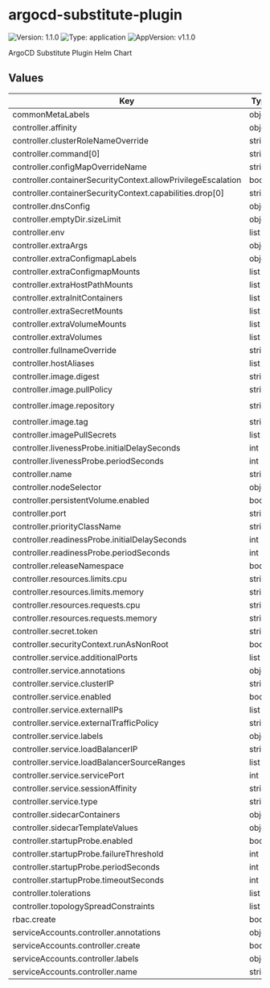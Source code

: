 # argocd-substitute-plugin



![Version: 1.1.0](https://img.shields.io/badge/Version-1.1.0-informational?style=flat-square) ![Type: application](https://img.shields.io/badge/Type-application-informational?style=flat-square) ![AppVersion: v1.1.0](https://img.shields.io/badge/AppVersion-v1.1.0-informational?style=flat-square) 

ArgoCD Substitute Plugin Helm Chart









## Values

| Key | Type | Default | Description |
|-----|------|---------|-------------|
| commonMetaLabels | object | `{}` |  |
| controller.affinity | object | `{}` |  |
| controller.clusterRoleNameOverride | string | `""` |  |
| controller.command[0] | string | `"/plugin"` |  |
| controller.configMapOverrideName | string | `""` |  |
| controller.containerSecurityContext.allowPrivilegeEscalation | bool | `false` |  |
| controller.containerSecurityContext.capabilities.drop[0] | string | `"ALL"` |  |
| controller.dnsConfig | object | `{}` |  |
| controller.emptyDir.sizeLimit | object | `{}` |  |
| controller.env | list | `[]` |  |
| controller.extraArgs | object | `{}` |  |
| controller.extraConfigmapLabels | object | `{}` |  |
| controller.extraConfigmapMounts | list | `[]` |  |
| controller.extraHostPathMounts | list | `[]` |  |
| controller.extraInitContainers | list | `[]` |  |
| controller.extraSecretMounts | list | `[]` |  |
| controller.extraVolumeMounts | list | `[]` |  |
| controller.extraVolumes | list | `[]` |  |
| controller.fullnameOverride | string | `""` |  |
| controller.hostAliases | list | `[]` |  |
| controller.image.digest | string | `""` |  |
| controller.image.pullPolicy | string | `"IfNotPresent"` |  |
| controller.image.repository | string | `"ghcr.io/grzegorzgniadek/argocd-appset-substitute-plugin"` |  |
| controller.image.tag | string | `"v1.1.0"` |  |
| controller.imagePullSecrets | list | `[]` |  |
| controller.livenessProbe.initialDelaySeconds | int | `15` |  |
| controller.livenessProbe.periodSeconds | int | `20` |  |
| controller.name | string | `"controller"` |  |
| controller.nodeSelector | object | `{}` |  |
| controller.persistentVolume.enabled | bool | `false` |  |
| controller.port | string | `"4535"` |  |
| controller.priorityClassName | string | `""` |  |
| controller.readinessProbe.initialDelaySeconds | int | `5` |  |
| controller.readinessProbe.periodSeconds | int | `10` |  |
| controller.releaseNamespace | bool | `false` |  |
| controller.resources.limits.cpu | string | `"200m"` |  |
| controller.resources.limits.memory | string | `"128Mi"` |  |
| controller.resources.requests.cpu | string | `"10m"` |  |
| controller.resources.requests.memory | string | `"64Mi"` |  |
| controller.secret.token | string | `""` |  |
| controller.securityContext.runAsNonRoot | bool | `true` |  |
| controller.service.additionalPorts | list | `[]` |  |
| controller.service.annotations | object | `{}` |  |
| controller.service.clusterIP | string | `""` |  |
| controller.service.enabled | bool | `true` |  |
| controller.service.externalIPs | list | `[]` |  |
| controller.service.externalTrafficPolicy | string | `""` |  |
| controller.service.labels | object | `{}` |  |
| controller.service.loadBalancerIP | string | `""` |  |
| controller.service.loadBalancerSourceRanges | list | `[]` |  |
| controller.service.servicePort | int | `80` |  |
| controller.service.sessionAffinity | string | `"None"` |  |
| controller.service.type | string | `"ClusterIP"` |  |
| controller.sidecarContainers | object | `{}` |  |
| controller.sidecarTemplateValues | object | `{}` |  |
| controller.startupProbe.enabled | bool | `false` |  |
| controller.startupProbe.failureThreshold | int | `30` |  |
| controller.startupProbe.periodSeconds | int | `5` |  |
| controller.startupProbe.timeoutSeconds | int | `10` |  |
| controller.tolerations | list | `[]` |  |
| controller.topologySpreadConstraints | list | `[]` |  |
| rbac.create | bool | `true` |  |
| serviceAccounts.controller.annotations | object | `{}` |  |
| serviceAccounts.controller.create | bool | `true` |  |
| serviceAccounts.controller.labels | object | `{}` |  |
| serviceAccounts.controller.name | string | `""` |  |